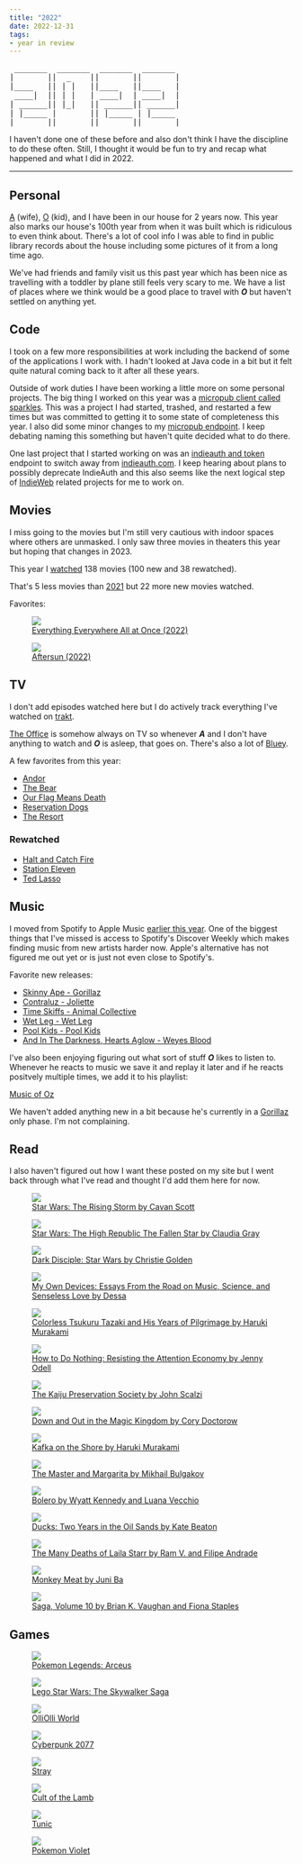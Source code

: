 ```yaml
---
title: "2022"
date: 2022-12-31
tags:
- year in review
---
```


<pre role="img" aria-label="ASCII art showing the year: 2022">
 _______  _______  _______  _______
|       ||  _    ||       ||       |
|____   || | |   ||____   ||____   |
 ____|  || | |   | ____|  | ____|  |
| ______|| |_|   || ______|| ______|
| |_____ |       || |_____ | |_____
|_______||_______||_______||_______|
</pre>

I haven't done one of these before and also don't think I have the discipline to do these often. Still, I thought it would be fun to try and recap what happened and what I did in 2022.

---

## Personal

[A](/tags/a) (wife), [O](/tags/o) (kid), and I have been in our house for 2 years now. This year also marks our house's 100th year from when it was built which is ridiculous to even think about. There's a lot of cool info I was able to find in public library records about the house including some pictures of it from a long time ago.

We've had friends and family visit us this past year which has been nice as travelling with a toddler by plane still feels very scary to me. We have a list of places where we think would be a good place to travel with ***O*** but haven't settled on anything yet.

## Code

I took on a few more responsibilities at work including the backend of some of the applications I work with. I hadn't looked at Java code in a bit but it felt quite natural coming back to it after all these years.

Outside of work duties I have been working a little more on some personal projects. The big thing I worked on this year was a [micropub client called sparkles](https://sparkles.sploot.com). This was a project I had started, trashed, and restarted a few times but was committed to getting it to some state of completeness this year. I also did some minor changes to my [micropub endpoint](https://github.com/benjifs/micropub). I keep debating naming this something but haven't quite decided what to do there.

One last project that I started working on was an [indieauth and token](https://indieauth.net) endpoint to switch away from [indieauth.com](https://indieauth.com). I keep hearing about plans to possibly deprecate IndieAuth and this also seems like the next logical step of [IndieWeb](https://indieweb.org) related projects for me to work on.

## Movies

I miss going to the movies but I'm still very cautious with indoor spaces where others are unmasked. I only saw three movies in theaters this year but hoping that changes in 2023.

This year I [watched](/watched) 138 movies (100 new and 38 rewatched).

That's 5 less movies than [2021](https://letterboxd.com/benji/films/diary/for/2021/) but 22 more new movies watched.

Favorites:

<div class="posters sm">
	<a class="poster" href="/watched/1667088000-everything-everywhere-all-at-once-2022">
		<figure>
			<img src="https://a.ltrbxd.com/resized/film-poster/4/7/4/4/7/4/474474-everything-everywhere-all-at-once-0-600-0-900-crop.jpg?v=281f1a041e" />
			<figcaption>Everything Everywhere All at Once (2022)</figcaption>
		</figure>
	</a><!--
	--><a class="poster" href="/watched/1666569600-aftersun-2022">
		<figure>
			<img src="https://a.ltrbxd.com/resized/film-poster/8/6/8/5/5/8/868558-aftersun-0-600-0-900-crop.jpg?v=5ce2118fca" />
			<figcaption>Aftersun (2022)</figcaption>
		</figure>
	</a>
</div>

## TV

I don't add episodes watched here but I do actively track everything I've watched on [trakt](https://trakt.tv/users/benji).

[The Office](https://imdb.com/title/tt0386676/) is somehow always on TV so whenever ***A*** and I don't have anything to watch and ***O*** is asleep, that goes on. There's also a lot of [Bluey](https://imdb.com/title/tt7678620/).

A few favorites from this year:

* [Andor](https://imdb.com/title/tt9253284/)
* [The Bear](https://imdb.com/title/tt14452776/)
* [Our Flag Means Death](https://imdb.com/title/tt11000902/)
* [Reservation Dogs](https://imdb.com/title/tt13623580/)
* [The Resort](https://imdb.com/title/tt11897688/)

### Rewatched
* [Halt and Catch Fire](https://imdb.com/title/tt2543312/)
* [Station Eleven](https://imdb.com/title/tt10574236/)
* [Ted Lasso](https://imdb.com/title/tt10986410/)

## Music

I moved from Spotify to Apple Music [earlier this year](/articles/i-want-to-leave-spotify). One of the biggest things that I've missed is access to Spotify's Discover Weekly which makes finding music from new artists harder now. Apple's alternative has not figured me out yet or is just not even close to Spotify's.

Favorite new releases:
* [Skinny Ape - Gorillaz](https://youtu.be/iFaKhtlBU7A)
* [Contraluz - Joliette](https://joliette.bandcamp.com/track/contraluz)
* [Time Skiffs - Animal Collective](https://anmlcollectve.bandcamp.com/album/time-skiffs)
* [Wet Leg - Wet Leg](https://wetleg.bandcamp.com/album/wet-leg)
* [Pool Kids - Pool Kids](https://poolkidsband.bandcamp.com/album/pool-kids)
* [And In The Darkness, Hearts Aglow - Weyes Blood](https://weyesblood.bandcamp.com/album/and-in-the-darkness-hearts-aglow)

I've also been enjoying figuring out what sort of stuff ***O*** likes to listen to. Whenever he reacts to music we save it and replay it later and if he reacts positvely multiple times, we add it to his playlist:

[Music of Oz](https://music.apple.com/us/playlist/music-of-oz/pl.u-V9D7mEkiB8YL1Lg)

We haven't added anything new in a bit because he's currently in a [Gorillaz](https://gorillaz.com) only phase. I'm not complaining.

## Read

I also haven't figured out how I want these posted on my site but I went back through what I've read and thought I'd add them here for now.

<div class="posters sm">
	<a class="poster" href="https://goodreads.com/book/show/55644027-the-rising-storm">
		<figure>
			<img src="https://images-na.ssl-images-amazon.com/images/S/compressed.photo.goodreads.com/books/1607094743i/55644027.jpg" />
			<figcaption>Star Wars: The Rising Storm by Cavan Scott</figcaption>
		</figure>
	</a><!--
	--><a class="poster" href="https://www.goodreads.com/book/show/58640884-the-fallen-star">
		<figure>
			<img src="https://images-na.ssl-images-amazon.com/images/S/compressed.photo.goodreads.com/books/1632343524i/58640884.jpg" />
			<figcaption>Star Wars: The High Republic The Fallen Star by Claudia Gray</figcaption>
		</figure>
	</a><!--
	--><a class="poster" href="https://goodreads.com/book/show/23277298-dark-disciple">
		<figure>
			<img src="https://images-na.ssl-images-amazon.com/images/S/compressed.photo.goodreads.com/books/1419965425i/23277298.jpg" />
			<figcaption>Dark Disciple: Star Wars by Christie Golden</figcaption>
		</figure>
	</a><!--
	--><a class="poster" href="https://goodreads.com/book/show/38526745-my-own-devices">
		<figure>
			<img src="https://images-na.ssl-images-amazon.com/images/S/compressed.photo.goodreads.com/books/1523517025i/38526745.jpg" />
			<figcaption>My Own Devices: Essays From the Road on Music, Science, and Senseless Love by Dessa</figcaption>
		</figure>
	</a><!--
	--><a class="poster" href="https://goodreads.com/book/show/41022133-colorless-tsukuru-tazaki-and-his-years-of-pilgrimage">
		<figure>
			<img src="https://images-na.ssl-images-amazon.com/images/S/compressed.photo.goodreads.com/books/1533141634i/41022133.jpg" />
			<figcaption>Colorless Tsukuru Tazaki and His Years of Pilgrimage by Haruki Murakami</figcaption>
		</figure>
	</a><!--
	--><a class="poster" href="https://goodreads.com/book/show/42771901-how-to-do-nothing">
		<figure>
			<img src="https://images-na.ssl-images-amazon.com/images/S/compressed.photo.goodreads.com/books/1550724373i/42771901.jpg" />
			<figcaption>How to Do Nothing: Resisting the Attention Economy by Jenny Odell</figcaption>
		</figure>
	</a><!--
	--><a class="poster" href="https://goodreads.com/book/show/57693406-the-kaiju-preservation-society">
		<figure>
			<img src="https://images-na.ssl-images-amazon.com/images/S/compressed.photo.goodreads.com/books/1624897234i/57693406.jpg" />
			<figcaption>The Kaiju Preservation Society by John Scalzi</figcaption>
		</figure>
	</a><!--
	--><a class="poster" href="https://goodreads.com/book/show/29587.Down_and_Out_in_the_Magic_Kingdom">
		<figure>
			<img src="https://images-na.ssl-images-amazon.com/images/S/compressed.photo.goodreads.com/books/1441470326i/29587.jpg" />
			<figcaption>Down and Out in the Magic Kingdom by Cory Doctorow</figcaption>
		</figure>
	</a><!--
	--><a class="poster" href="https://goodreads.com/book/show/4929.Kafka_on_the_Shore">
		<figure>
			<img src="https://images-na.ssl-images-amazon.com/images/S/compressed.photo.goodreads.com/books/1429638085i/4929.jpg" />
			<figcaption>Kafka on the Shore by Haruki Murakami</figcaption>
		</figure>
	</a><!--
	--><a class="poster" href="https://goodreads.com/book/show/117833.The_Master_and_Margarita">
		<figure>
			<img src="https://images-na.ssl-images-amazon.com/images/S/compressed.photo.goodreads.com/books/1327867963i/117833.jpg" />
			<figcaption>The Master and Margarita by Mikhail Bulgakov</figcaption>
		</figure>
	</a>
	<!-- -->
	<a class="poster" href="https://goodreads.com/book/show/61089776-bolero">
		<figure>
			<img src="https://images-na.ssl-images-amazon.com/images/S/compressed.photo.goodreads.com/books/1652958388i/61089776.jpg" />
			<figcaption>Bolero by Wyatt Kennedy and Luana Vecchio</figcaption>
		</figure>
	</a><!--
	--><a class="poster" href="https://www.goodreads.com/book/show/59069071-ducks">
		<figure>
			<img src="https://images-na.ssl-images-amazon.com/images/S/compressed.photo.goodreads.com/books/1642101898i/59069071.jpg" />
			<figcaption>Ducks: Two Years in the Oil Sands by Kate Beaton</figcaption>
		</figure>
	</a><!--
	--><a class="poster" href="https://www.goodreads.com/book/show/58673883-the-many-deaths-of-laila-starr">
		<figure>
			<img src="https://images-na.ssl-images-amazon.com/images/S/compressed.photo.goodreads.com/books/1628430031i/58673883.jpg" />
			<figcaption>The Many Deaths of Laila Starr by Ram V. and Filipe Andrade</figcaption>
		</figure>
	</a><!--
	--><a class="poster" href="https://www.goodreads.com/book/show/61319559-monkey-meat">
		<figure>
			<img src="https://images-na.ssl-images-amazon.com/images/S/compressed.photo.goodreads.com/books/1655665809i/61319559.jpg" />
			<figcaption>Monkey Meat by Juni Ba</figcaption>
		</figure>
	</a><!--
	--><a class="poster" href="https://www.goodreads.com/book/show/29237224-saga-volume-10">
		<figure>
			<img src="https://images-na.ssl-images-amazon.com/images/S/compressed.photo.goodreads.com/books/1648551390i/29237224.jpg" />
			<figcaption>Saga, Volume 10 by Brian K. Vaughan and Fiona Staples</figcaption>
		</figure>
	</a>
</div>

## Games

<div class="posters">
	<a class="poster" href="https://legends.pokemon.com/en-us/">
		<figure>
			<img src="https://assets-prd.ignimgs.com/2021/11/04/pokmon-legends-arceus-button-fomn-1636006738698.jpg" />
			<figcaption>Pokemon Legends: Arceus</figcaption>
		</figure>
	</a><!--
	--><a class="poster" href="https://www.starwars.com/lego-star-wars-the-skywalker-saga">
		<figure>
			<img src="https://assets-prd.ignimgs.com/2022/03/31/skywalkersaga-1648748035384.jpg" />
			<figcaption>Lego Star Wars: The Skywalker Saga</figcaption>
		</figure>
	</a><!--
	--><a class="poster" href="https://olliolliworld.live/">
		<figure>
			<img src="https://assets-prd.ignimgs.com/2021/04/20/olliolli-world-button-1618880801138.jpg" />
			<figcaption>OlliOlli World</figcaption>
		</figure>
	</a><!--
	--><a class="poster" href="https://www.cyberpunk.net/us/en/">
		<figure>
			<img src="https://assets-prd.ignimgs.com/2020/07/16/cyberpunk-2077-button-fin-1594877291453.jpg" />
			<figcaption>Cyberpunk 2077</figcaption>
		</figure>
	</a><!--
	--><a class="poster" href="https://stray.game/">
		<figure>
			<img src="https://assets-prd.ignimgs.com/2022/06/04/stray-button-fin-1654302178065.jpg" />
			<figcaption>Stray</figcaption>
		</figure>
	</a><!--
	--><a class="poster" href="https://cult-of-the-lamb.com/">
		<figure>
			<img src="https://assets-prd.ignimgs.com/2021/08/26/cult-of-the-lamb-button-01-1630015892261.jpg" />
			<figcaption>Cult of the Lamb</figcaption>
		</figure>
	</a><!--
	--><a class="poster" href="https://tunicgame.com/">
		<figure>
			<img src="https://assets-prd.ignimgs.com/2021/12/08/tunic-button-fin-1639003786256.jpg" />
			<figcaption>Tunic</figcaption>
		</figure>
	</a><!--
	--><a class="poster" href="https://scarletviolet.pokemon.com/en-us/">
		<figure>
			<img src="https://assets-prd.ignimgs.com/2022/08/03/pokemon-violet-1659542326365.jpg" />
			<figcaption>Pokemon Violet</figcaption>
		</figure>
	</a>
</div>
